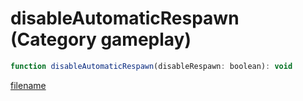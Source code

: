 # disableAutomaticRespawn (Category gameplay)

```js
function disableAutomaticRespawn(disableRespawn: boolean): void
```

[filename](disableAutomaticRespawn_m.md ':include')